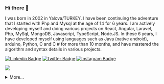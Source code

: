 <!--
**H4Sec/H4Sec** is a ✨ _special_ ✨ repository because its `README.md` (this file) appears on your GitHub profile. -->
### Hi there 👋

I was born in 2002 in Yalova/TURKEY. I have been continuing the adventure that I started with Php and Mysql at the age of 14 for 6 years. I am actively developing myself and doing various projects on React, Angular, Laravel, Php, MySql, MongoDB, Javascript, TypeScript, Node.JS. In these 6 years, I have developed myself using languages ​​such as Java (native android), arduino, Python, C and C # for more than 10 months, and have mastered the algorithm and syntax details in various projects.

[![Linkedin Badge](https://img.shields.io/badge/SercanEsiktas-gray?style=for-the-badge&logo=linkedin)](https://www.linkedin.com/in/sercanesiktas/)
[![Twitter Badge](https://img.shields.io/badge/SercanEsiktas-gray?style=for-the-badge&logo=twitter)](https://twitter.com/sercanesiktas/)
[![Instagram Badge](https://img.shields.io/badge/SercanEsiktas-gray?style=for-the-badge&logo=instagram)](https://instagram.com/sercanesiktas)

![](https://komarev.com/ghpvc/?username=sercanesiktas&color=green)
<details>
  <summary>More...</summary>
  <img src="https://github-readme-stats.vercel.app/api?username=h4sec&show_icons=true&count_private=true&theme=dark&include_all_commits=true&line_height=28&theme=dark" style="width: 50%;"/>
       </details>

